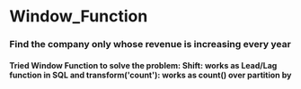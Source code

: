 # Window_Function
### Find the company only whose revenue is increasing every year
#### Tried Window Function to solve the problem: Shift: works as Lead/Lag function in SQL and transform('count'): works as count() over partition by
